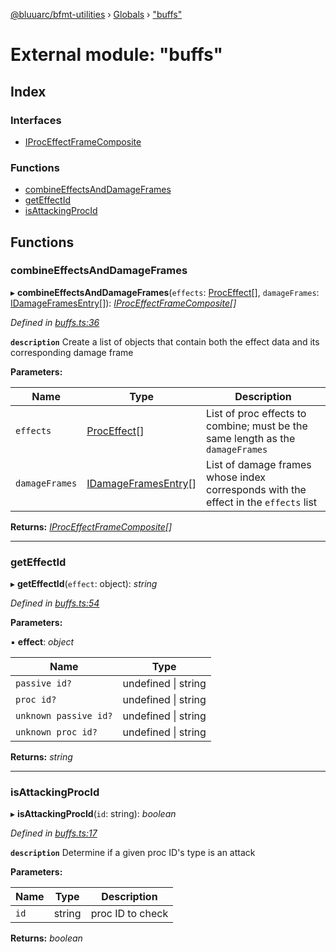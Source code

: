 [@bluuarc/bfmt-utilities](../README.md) › [Globals](../globals.md) › ["buffs"](_buffs_.md)

# External module: "buffs"

## Index

### Interfaces

* [IProcEffectFrameComposite](../interfaces/_buffs_.iproceffectframecomposite.md)

### Functions

* [combineEffectsAndDamageFrames](_buffs_.md#combineeffectsanddamageframes)
* [getEffectId](_buffs_.md#geteffectid)
* [isAttackingProcId](_buffs_.md#isattackingprocid)

## Functions

###  combineEffectsAndDamageFrames

▸ **combineEffectsAndDamageFrames**(`effects`: [ProcEffect](_datamine_types_.md#proceffect)[], `damageFrames`: [IDamageFramesEntry](../interfaces/_datamine_types_.idamageframesentry.md)[]): *[IProcEffectFrameComposite](../interfaces/_buffs_.iproceffectframecomposite.md)[]*

*Defined in [buffs.ts:36](https://github.com/BluuArc/bfmt-utilities/blob/8be7d96/src/buffs.ts#L36)*

**`description`** Create a list of objects that contain both the effect data and its corresponding damage frame

**Parameters:**

Name | Type | Description |
------ | ------ | ------ |
`effects` | [ProcEffect](_datamine_types_.md#proceffect)[] | List of proc effects to combine; must be the same length as the `damageFrames` |
`damageFrames` | [IDamageFramesEntry](../interfaces/_datamine_types_.idamageframesentry.md)[] | List of damage frames whose index corresponds with the effect in the `effects` list  |

**Returns:** *[IProcEffectFrameComposite](../interfaces/_buffs_.iproceffectframecomposite.md)[]*

___

###  getEffectId

▸ **getEffectId**(`effect`: object): *string*

*Defined in [buffs.ts:54](https://github.com/BluuArc/bfmt-utilities/blob/8be7d96/src/buffs.ts#L54)*

**Parameters:**

▪ **effect**: *object*

Name | Type |
------ | ------ |
`passive id?` | undefined &#124; string |
`proc id?` | undefined &#124; string |
`unknown passive id?` | undefined &#124; string |
`unknown proc id?` | undefined &#124; string |

**Returns:** *string*

___

###  isAttackingProcId

▸ **isAttackingProcId**(`id`: string): *boolean*

*Defined in [buffs.ts:17](https://github.com/BluuArc/bfmt-utilities/blob/8be7d96/src/buffs.ts#L17)*

**`description`** Determine if a given proc ID's type is an attack

**Parameters:**

Name | Type | Description |
------ | ------ | ------ |
`id` | string | proc ID to check  |

**Returns:** *boolean*
